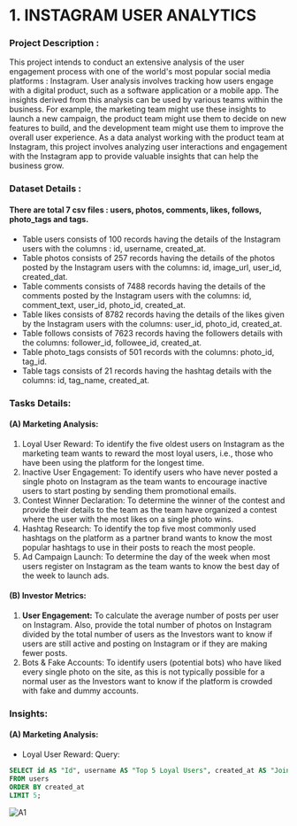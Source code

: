 # 1. INSTAGRAM USER ANALYTICS

### Project Description :

This project intends to conduct an extensive analysis of the user engagement process with one of the world's most popular social media platforms : Instagram. User analysis involves tracking how users engage with a digital product, such as a software application or a mobile app. The insights derived from this analysis can be used by various teams within the business. For example, the marketing team might use these insights to launch a new campaign, the product team might use them to decide on new features to build, and the development team might use them to improve the overall user experience.
As a data analyst working with the product team at Instagram, this project involves analyzing user interactions and engagement with the Instagram app to provide valuable insights that can help the business grow.

### Dataset Details :

#### There are total 7 csv files : users, photos, comments, likes, follows, photo_tags and tags.
- Table users consists of 100 records having the details of the Instagram users with the columns : id, username, created_at.
- Table photos consists of 257 records having the details of the photos posted by the Instagram users with the columns: id, image_url, user_id, created_dat.
- Table comments consists of 7488 records having the details of the comments posted by the Instagram users with the columns: id, comment_text, user_id, photo_id, created_at.
- Table likes consists of 8782 records having the details of the likes given by the Instagram users with the columns: user_id, photo_id, created_at.
- Table follows consists of 7623 records having the followers details with the columns: follower_id, followee_id, created_at.
- Table photo_tags consists of 501 records with the columns: photo_id, tag_id.
- Table tags consists of 21 records having the hashtag details with the columns: id, tag_name, created_at.

### Tasks Details: 

#### (A) Marketing Analysis:
1. Loyal User Reward: To identify the five oldest users on Instagram as the marketing team wants to reward the most loyal users, i.e., those who have been using the platform for the longest time.
2. Inactive User Engagement: To identify users who have never posted a single photo on Instagram as the team wants to encourage inactive users to start posting by sending them promotional emails.
3. Contest Winner Declaration: To determine the winner of the contest and provide their details to the team as the team have organized a contest where the user with the most likes on a single photo wins.
4. Hashtag Research: To identify the top five most commonly used hashtags on the platform as a partner brand wants to know the most popular hashtags to use in their posts to reach the most people.
5. Ad Campaign Launch: To determine the day of the week when most users register on Instagram as the team wants to know the best day of the week to launch ads.

#### (B) Investor Metrics:
1. **User Engagement:** To calculate the average number of posts per user on Instagram. Also, provide the total number of photos on Instagram divided by the total number of users as the Investors want to know if users are still active and posting on Instagram or if they are making fewer posts.
2. Bots & Fake Accounts: To identify users (potential bots) who have liked every single photo on the site, as this is not typically possible for a normal user as the Investors want to know if the platform is crowded with fake and dummy accounts.

### Insights:

#### (A) Marketing Analysis:
- Loyal User Reward:
Query:
```sql
SELECT id AS "Id", username AS "Top 5 Loyal Users", created_at AS "Joined Instagram at" 
FROM users 
ORDER BY created_at 
LIMIT 5;
```
![A1](https://github.com/Sruthi-Suresh22/SQL_Projects/assets/162356465/ff931e5c-f774-46f1-be5d-f4622902dea4)



